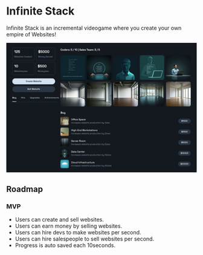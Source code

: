 # Infinite Stack

Infinite Stack is an incremental videogame where you create your own empire of Websites!

![Game Preview](./preview.jpg)

## Roadmap

### MVP

- Users can create and sell websites.
- Users can earn money by selling websites.
- Users can hire devs to make websites per second.
- Users can hire salespeople to sell websites per second.
- Progress is auto saved each 10seconds.
